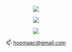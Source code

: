 <!--
**hoomaac/hoomaac** is a ✨ _special_ ✨ repository because its `README.md` (this file) appears on your GitHub profile.

Here are some ideas to get you started:

- 🔭 I’m currently working on ...
- 🌱 I’m currently learning ...
- 👯 I’m looking to collaborate on ...
- 🤔 I’m looking for help with ...
- 💬 Ask me about ...
- 📫 How to reach me: ...
- 😄 Pronouns: ...
- ⚡ Fun fact: ...
-->

<p align="center">
  <a href="https://skillicons.dev">
    <img src="https://skillicons.dev/icons?i=c,cpp,go,rust,unity,godot,bash,vim,git,docker" />
  </a>
</p>

<p align="center">
  <a href="https://github-stats-iota-seven.vercel.app/api?username=hoomaac&show_icons=true&include_orgs=true&theme=noctis_minimus&role=OWNER,COLLABORATOR,ORGANIZATION_MEMBER">
    <img src="https://github-stats-iota-seven.vercel.app/api?username=hoomaac&show_icons=true&include_orgs=true&theme=noctis_minimus&role=OWNER,COLLABORATOR,ORGANIZATION_MEMBER" />
  </a>
</p>
    
<p align="center">
  <a href="https://github-stats-iota-seven.vercel.app/api/top-langs/?username=hoomaac&layout=compact&exclude_repo=cadmean,album&hide=javascript,html,cmake&include_orgs=true&theme=noctis_minimus&role=OWNER,COLLABORATOR,ORGANIZATION_MEMBER">
<img src="https://github-stats-iota-seven.vercel.app/api/top-langs/?username=hoomaac&layout=compact&exclude_repo=cadmean,album&hide=javascript,html,cmake&include_orgs=true&theme=noctis_minimus&role=OWNER,COLLABORATOR,ORGANIZATION_MEMBER" />
  </a>
</p>

<p align="center">
  📫
  <a href="mailto:hoomaac@gmail.com">
   hoomaac@gmail.com
  </a>
</p>
